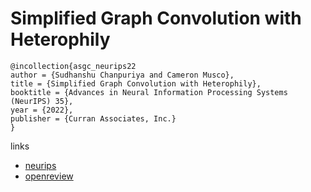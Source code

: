 # Simplified Graph Convolution with Heterophily

```
@incollection{asgc_neurips22
author = {Sudhanshu Chanpuriya and Cameron Musco},
title = {Simplified Graph Convolution with Heterophily},
booktitle = {Advances in Neural Information Processing Systems (NeurIPS) 35},
year = {2022},
publisher = {Curran Associates, Inc.}
}
```

links
- [neurips](https://nips.cc/Conferences/2022/Schedule?showEvent=53833)
- [openreview](https://openreview.net/forum?id=jRrpiqxtrWm)
